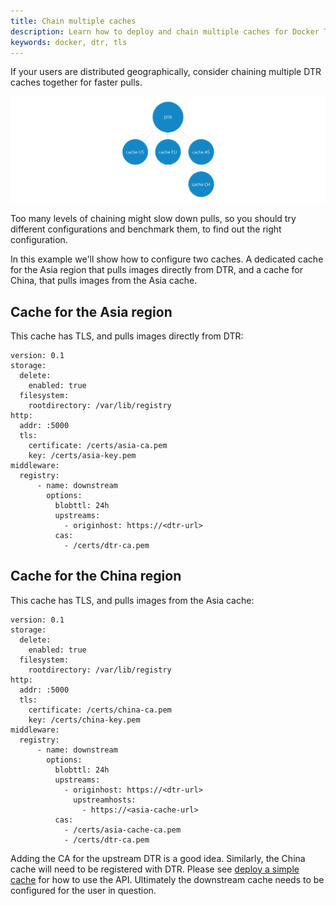 ```yaml
---
title: Chain multiple caches
description: Learn how to deploy and chain multiple caches for Docker Trusted Registry, to cover multiple regions or offices
keywords: docker, dtr, tls
---
```


If your users are distributed geographically, consider chaining multiple DTR
caches together for faster pulls.

![cache chaining](../../../images/chaining-1.svg)

Too many levels of chaining might slow down pulls, so you should try different
configurations and benchmark them, to find out the right configuration.

In this example we'll show how to configure two caches. A dedicated cache for
the Asia region that pulls images directly from DTR, and a cache for China, that
pulls images from the Asia cache.

## Cache for the Asia region

This cache has TLS, and pulls images directly from DTR:

```
version: 0.1
storage:
  delete:
    enabled: true
  filesystem:
    rootdirectory: /var/lib/registry
http:
  addr: :5000
  tls:
    certificate: /certs/asia-ca.pem
    key: /certs/asia-key.pem
middleware:
  registry:
      - name: downstream
        options:
          blobttl: 24h
          upstreams:
            - originhost: https://<dtr-url>
          cas:
            - /certs/dtr-ca.pem
```

## Cache for the China region

This cache has TLS, and pulls images from the Asia cache:

```
version: 0.1
storage:
  delete:
    enabled: true
  filesystem:
    rootdirectory: /var/lib/registry
http:
  addr: :5000
  tls:
    certificate: /certs/china-ca.pem
    key: /certs/china-key.pem
middleware:
  registry:
      - name: downstream
        options:
          blobttl: 24h
          upstreams:
            - originhost: https://<dtr-url>
              upstreamhosts:
                - https://<asia-cache-url>
          cas:
            - /certs/asia-cache-ca.pem
            - /certs/dtr-ca.pem
```

Adding the CA for the upstream DTR is a good idea. 
Similarly, the China cache will need to be registered with DTR. Please see [deploy a simple cache](https://docs.docker.com/datacenter/dtr/2.2/guides/admin/configure/deploy-caches/#deploy-a-simple-cache) for how to use the API. 
Ultimately the downstream cache needs to be configured for the user in question. 
